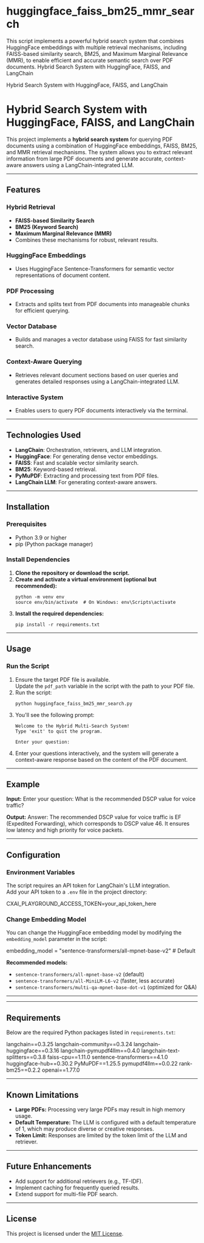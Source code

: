 # huggingface_faiss_bm25_mmr_search
This script implements a powerful hybrid search system that combines HuggingFace embeddings with multiple retrieval mechanisms, including FAISS-based similarity search, BM25, and Maximum Marginal Relevance (MMR), to enable efficient and accurate semantic search over PDF documents.
Hybrid Search System with HuggingFace, FAISS, and LangChain

Hybrid Search System with HuggingFace, FAISS, and LangChain

# Hybrid Search System with HuggingFace, FAISS, and LangChain

This project implements a **hybrid search system** for querying PDF documents using a combination of HuggingFace embeddings, FAISS, BM25, and MMR retrieval mechanisms. The system allows you to extract relevant information from large PDF documents and generate accurate, context-aware answers using a LangChain-integrated LLM.

---

## Features

### Hybrid Retrieval
- **FAISS-based Similarity Search**
- **BM25 (Keyword Search)**
- **Maximum Marginal Relevance (MMR)**
- Combines these mechanisms for robust, relevant results.

### HuggingFace Embeddings
- Uses HuggingFace Sentence-Transformers for semantic vector representations of document content.

### PDF Processing
- Extracts and splits text from PDF documents into manageable chunks for efficient querying.

### Vector Database
- Builds and manages a vector database using FAISS for fast similarity search.

### Context-Aware Querying
- Retrieves relevant document sections based on user queries and generates detailed responses using a LangChain-integrated LLM.

### Interactive System
- Enables users to query PDF documents interactively via the terminal.

---

## Technologies Used

- **LangChain**: Orchestration, retrievers, and LLM integration.
- **HuggingFace**: For generating dense vector embeddings.
- **FAISS**: Fast and scalable vector similarity search.
- **BM25**: Keyword-based retrieval.
- **PyMuPDF**: Extracting and processing text from PDF files.
- **LangChain LLM**: For generating context-aware answers.

---

## Installation

### Prerequisites
- Python 3.9 or higher
- pip (Python package manager)

### Install Dependencies

1. **Clone the repository or download the script.**
2. **Create and activate a virtual environment (optional but recommended):**
    ```
    python -m venv env
    source env/bin/activate  # On Windows: env\Scripts\activate
    ```
3. **Install the required dependencies:**
    ```
    pip install -r requirements.txt
    ```

---

## Usage

### Run the Script

1. Ensure the target PDF file is available.  
   Update the `pdf_path` variable in the script with the path to your PDF file.
2. Run the script:
    ```
    python huggingface_faiss_bm25_mmr_search.py
    ```
3. You'll see the following prompt:
    ```
    Welcome to the Hybrid Multi-Search System!
    Type 'exit' to quit the program.

    Enter your question:
    ```
4. Enter your questions interactively, and the system will generate a context-aware response based on the content of the PDF document.

---

## Example

**Input:**
Enter your question: What is the recommended DSCP value for voice traffic?


**Output:**
Answer:
The recommended DSCP value for voice traffic is EF (Expedited Forwarding), which corresponds to DSCP value 46. It ensures low latency and high priority for voice packets.


---

## Configuration

### Environment Variables

The script requires an API token for LangChain's LLM integration.  
Add your API token to a `.env` file in the project directory:

CXAI_PLAYGROUND_ACCESS_TOKEN=your_api_token_here


### Change Embedding Model

You can change the HuggingFace embedding model by modifying the `embedding_model` parameter in the script:

embedding_model = "sentence-transformers/all-mpnet-base-v2" # Default


**Recommended models:**
- `sentence-transformers/all-mpnet-base-v2` (default)
- `sentence-transformers/all-MiniLM-L6-v2` (faster, less accurate)
- `sentence-transformers/multi-qa-mpnet-base-dot-v1` (optimized for Q&A)

---

---

## Requirements

Below are the required Python packages listed in `requirements.txt`:

langchain==0.3.25
langchain-community==0.3.24
langchain-huggingface==0.3.16
langchain-pymupdf4llm==0.4.0
langchain-text-splitters==0.3.8
faiss-cpu==1.11.0
sentence-transformers==4.1.0
huggingface-hub==0.30.2
PyMuPDF==1.25.5
pymupdf4llm==0.0.22
rank-bm25==0.2.2
openai==1.77.0


---

## Known Limitations

- **Large PDFs:** Processing very large PDFs may result in high memory usage.
- **Default Temperature:** The LLM is configured with a default temperature of 1, which may produce diverse or creative responses.
- **Token Limit:** Responses are limited by the token limit of the LLM and retriever.

---

## Future Enhancements

- Add support for additional retrievers (e.g., TF-IDF).
- Implement caching for frequently queried results.
- Extend support for multi-file PDF search.

---

## License

This project is licensed under the [MIT License](LICENSE).





